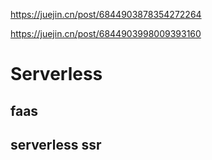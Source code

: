 <https://juejin.cn/post/6844903878354272264>

<https://juejin.cn/post/6844903998009393160>

# Serverless

## faas

## serverless ssr
